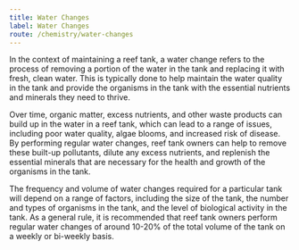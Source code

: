 ```yaml
---
title: Water Changes
label: Water Changes
route: /chemistry/water-changes
---
```


In the context of maintaining a reef tank, a water change refers to the process of removing a portion of the water in
the tank and replacing it with fresh, clean water. This is typically done to help maintain the water quality in the tank
and provide the organisms in the tank with the essential nutrients and minerals they need to thrive.

Over time, organic matter, excess nutrients, and other waste products can build up in the water in a reef tank, which
can lead to a range of issues, including poor water quality, algae blooms, and increased risk of disease. By performing
regular water changes, reef tank owners can help to remove these built-up pollutants, dilute any excess nutrients, and
replenish the essential minerals that are necessary for the health and growth of the organisms in the tank.

The frequency and volume of water changes required for a particular tank will depend on a range of factors, including
the size of the tank, the number and types of organisms in the tank, and the level of biological activity in the tank.
As a general rule, it is recommended that reef tank owners perform regular water changes of around 10-20% of the total
volume of the tank on a weekly or bi-weekly basis.